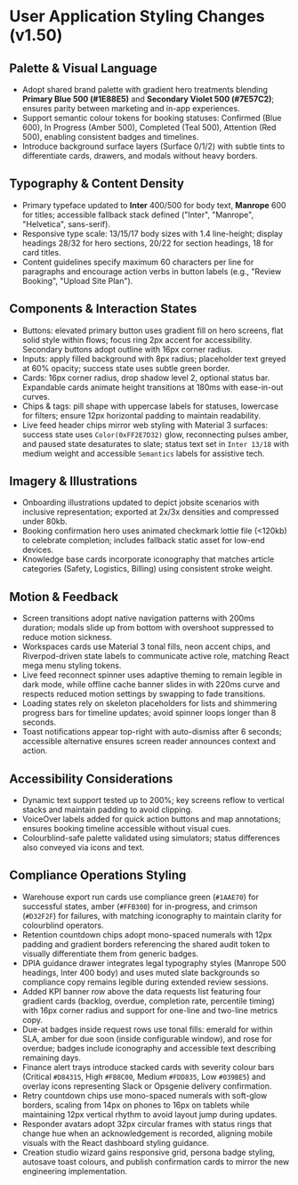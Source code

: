 # User Application Styling Changes (v1.50)

## Palette & Visual Language
- Adopt shared brand palette with gradient hero treatments blending **Primary Blue 500 (#1E88E5)** and **Secondary Violet 500 (#7E57C2)**; ensures parity between marketing and in-app experiences.
- Support semantic colour tokens for booking statuses: Confirmed (Blue 600), In Progress (Amber 500), Completed (Teal 500), Attention (Red 500), enabling consistent badges and timelines.
- Introduce background surface layers (Surface 0/1/2) with subtle tints to differentiate cards, drawers, and modals without heavy borders.

## Typography & Content Density
- Primary typeface updated to **Inter** 400/500 for body text, **Manrope** 600 for titles; accessible fallback stack defined ("Inter", "Manrope", "Helvetica", sans-serif).
- Responsive type scale: 13/15/17 body sizes with 1.4 line-height; display headings 28/32 for hero sections, 20/22 for section headings, 18 for card titles.
- Content guidelines specify maximum 60 characters per line for paragraphs and encourage action verbs in button labels (e.g., "Review Booking", "Upload Site Plan").

## Components & Interaction States
- Buttons: elevated primary button uses gradient fill on hero screens, flat solid style within flows; focus ring 2px accent for accessibility. Secondary buttons adopt outline with 16px corner radius.
- Inputs: apply filled background with 8px radius; placeholder text greyed at 60% opacity; success state uses subtle green border.
- Cards: 16px corner radius, drop shadow level 2, optional status bar. Expandable cards animate height transitions at 180ms with ease-in-out curves.
- Chips & tags: pill shape with uppercase labels for statuses, lowercase for filters; ensure 12px horizontal padding to maintain readability.
- Live feed header chips mirror web styling with Material 3 surfaces: success state uses `Color(0xFF2E7D32)` glow, reconnecting pulses amber, and paused state desaturates to slate; status text set in `Inter 13/18` with medium weight and accessible `Semantics` labels for assistive tech.

## Imagery & Illustrations
- Onboarding illustrations updated to depict jobsite scenarios with inclusive representation; exported at 2x/3x densities and compressed under 80kb.
- Booking confirmation hero uses animated checkmark lottie file (<120kb) to celebrate completion; includes fallback static asset for low-end devices.
- Knowledge base cards incorporate iconography that matches article categories (Safety, Logistics, Billing) using consistent stroke weight.

## Motion & Feedback
- Screen transitions adopt native navigation patterns with 200ms duration; modals slide up from bottom with overshoot suppressed to reduce motion sickness.
- Workspaces cards use Material 3 tonal fills, neon accent chips, and Riverpod-driven state labels to communicate active role, matching React mega menu styling tokens.
- Live feed reconnect spinner uses adaptive theming to remain legible in dark mode, while offline cache banner slides in with 220ms curve and respects reduced motion settings by swapping to fade transitions.
- Loading states rely on skeleton placeholders for lists and shimmering progress bars for timeline updates; avoid spinner loops longer than 8 seconds.
- Toast notifications appear top-right with auto-dismiss after 6 seconds; accessible alternative ensures screen reader announces context and action.

## Accessibility Considerations
- Dynamic text support tested up to 200%; key screens reflow to vertical stacks and maintain padding to avoid clipping.
- VoiceOver labels added for quick action buttons and map annotations; ensures booking timeline accessible without visual cues.
- Colourblind-safe palette validated using simulators; status differences also conveyed via icons and text.

## Compliance Operations Styling
- Warehouse export run cards use compliance green (`#1AAE70`) for successful states, amber (`#FFB300`) for in-progress, and crimson (`#D32F2F`) for failures, with matching iconography to maintain clarity for colourblind operators.
- Retention countdown chips adopt mono-spaced numerals with 12px padding and gradient borders referencing the shared audit token to visually differentiate them from generic badges.
- DPIA guidance drawer integrates legal typography styles (Manrope 500 headings, Inter 400 body) and uses muted slate backgrounds so compliance copy remains legible during extended review sessions.
- Added KPI banner row above the data requests list featuring four gradient cards (backlog, overdue, completion rate, percentile timing) with 16px corner radius and support for one-line and two-line metrics copy.
- Due-at badges inside request rows use tonal fills: emerald for within SLA, amber for due soon (inside configurable window), and rose for overdue; badges include iconography and accessible text describing remaining days.
- Finance alert trays introduce stacked cards with severity colour bars (Critical `#D84315`, High `#FB8C00`, Medium `#FDD835`, Low `#039BE5`) and overlay icons representing Slack or Opsgenie delivery confirmation.
- Retry countdown chips use mono-spaced numerals with soft-glow borders, scaling from 14px on phones to 16px on tablets while maintaining 12px vertical rhythm to avoid layout jump during updates.
- Responder avatars adopt 32px circular frames with status rings that change hue when an acknowledgement is recorded, aligning mobile visuals with the React dashboard styling guidance.
- Creation studio wizard gains responsive grid, persona badge styling, autosave toast colours, and publish confirmation cards to mirror the new engineering implementation.
